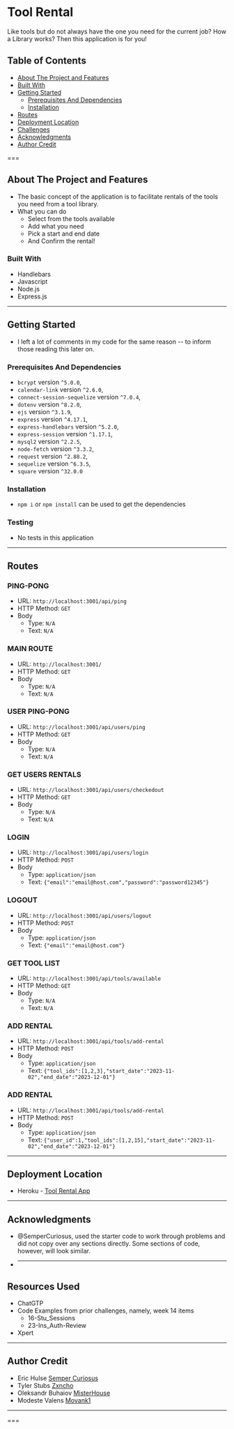 # Tool Rental

Like tools but do not always have the one you need for the current job? How a Library works? Then this application is for you!

## Table of Contents

- [About The Project and Features](#about-project)
- [Built With](#built-with)
- [Getting Started](#getting-started)
  - [Prerequisites And Dependencies](#prerequisites-and-dependencies)
  - [Installation](#installation)
- [Routes](#routes)
- [Deployment Location](#deployment-location)
- [Challenges](#challenges)
- [Acknowledgments](#acknowledgments)
- [Author Credit](#author-credit)

===

## About The Project and Features<a id="about-project"></a>

- The basic concept of the application is to facilitate rentals of the tools you need from a tool library.
- What you can do
  - Select from the tools available
  - Add what you need
  - Pick a start and end date
  - And Confirm the rental!

### Built With<a id="#built-with"></a>

- Handlebars
- Javascript
- Node.js
- Express.js

---

## Getting Started<a id="getting-started"></a>

- I left a lot of comments in my code for the same reason -- to inform those reading this later on.

### Prerequisites And Dependencies<a id="prerequisites-and-dependencies"></a>

- `bcrypt` version `^5.0.0`,
- `calendar-link` version `^2.6.0`,
- `connect-session-sequelize` version `^7.0.4`,
- `dotenv` version `^8.2.0`,
- `ejs` version `^3.1.9`,
- `express` version `^4.17.1`,
- `express-handlebars` version `^5.2.0`,
- `express-session` version `^1.17.1`,
- `mysql2` version `^2.2.5`,
- `node-fetch` version `^3.3.2`,
- `request` version `^2.88.2`,
- `sequelize` version `^6.3.5`,
- `square` version `^32.0.0`

### Installation<a id="#installation"></a>

- `npm i` or `npm install` can be used to get the dependencies

### Testing

- No tests in this application

---

## Routes<a id="routes"></a>

### PING-PONG

- URL: `http://localhost:3001/api/ping`
- HTTP Method: `GET`
- Body
  - Type: `N/A`
  - Text: `N/A`

### MAIN ROUTE

- URL: `http://localhost:3001/`
- HTTP Method: `GET`
- Body
  - Type: `N/A`
  - Text: `N/A`

### USER PING-PONG

- URL: `http://localhost:3001/api/users/ping`
- HTTP Method: `GET`
- Body
  - Type: `N/A`
  - Text: `N/A`

### GET USERS RENTALS

- URL: `http://localhost:3001/api/users/checkedout`
- HTTP Method: `GET`
- Body
  - Type: `N/A`
  - Text: `N/A`

### LOGIN

- URL: `http://localhost:3001/api/users/login`
- HTTP Method: `POST`
- Body
  - Type: `application/json`
  - Text: `{"email":"email@host.com","password":"password12345"}`

### LOGOUT

- URL: `http://localhost:3001/api/users/logout`
- HTTP Method: `POST`
- Body
  - Type: `application/json`
  - Text: `{"email":"email@host.com"}`

### GET TOOL LIST

- URL: `http://localhost:3001/api/tools/available`
- HTTP Method: `GET`
- Body
  - Type: `N/A`
  - Text: `N/A`

### ADD RENTAL

- URL: `http://localhost:3001/api/tools/add-rental`
- HTTP Method: `POST`
- Body
  - Type: `application/json`
  - Text: `{"tool_ids":[1,2,3],"start_date":"2023-11-02","end_date":"2023-12-01"}`

### ADD RENTAL

- URL: `http://localhost:3001/api/tools/add-rental`
- HTTP Method: `POST`
- Body
  - Type: `application/json`
  - Text: `{"user_id":1,"tool_ids":[1,2,15],"start_date":"2023-11-02","end_date":"2023-12-01"}`

---

## Deployment Location<a id="deployment-location"></a>

- Heroku - [Tool Rental App]()

---

## Acknowledgments<a id="acknowledgments"></a>

- @SemperCuriosus, used the starter code to work through problems and did not copy over any sections directly. Some sections of code, however, will look similar.
- ***

## Resources Used

- ChatGTP
- Code Examples from prior challenges, namely, week 14 items
  - 16-Stu_Sessions
  - 23-Ins_Auth-Review
- Xpert

---

## Author Credit<a id="author-credit"></a>

- Eric Hulse [Semper Curiosus](https://github.com/sempercuriosus)
- Tyler Stubs [Zxncho](https://github.com/zxncho)
- Oleksandr Buhaiov [MisterHouse](https://github.com/MisterHouse)
- Modeste Valens [Movank1](https://github.com/Movank1)

---

===

